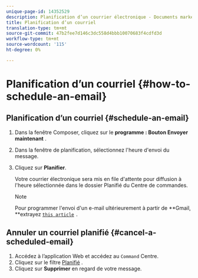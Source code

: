 ```yaml
---
unique-page-id: 14352529
description: Planification d’un courrier électronique - Documents marketing - Documentation du produit
title: Planification d’un courriel
translation-type: tm+mt
source-git-commit: 47b2fee7d146c3dc558d4bbb10070683f4cdfd3d
workflow-type: tm+mt
source-wordcount: '115'
ht-degree: 0%

---
```



# Planification d’un courriel {#how-to-schedule-an-email}

## Planification d’un courriel {#schedule-an-email}

1. Dans la fenêtre Composer, cliquez sur le **programme : Bouton Envoyer maintenant** .
1. Dans la fenêtre de planification, sélectionnez l&#39;heure d&#39;envoi du message.
1. Cliquez sur **Planifier**.

   Votre courrier électronique sera mis en file d&#39;attente pour diffusion à l&#39;heure sélectionnée dans le dossier Planifié du Centre de commandes.

   >[!NOTE]
   >
   >Pour programmer l&#39;envoi d&#39;un e-mail ultérieurement à partir de **Gmail, **extrayez [`this article`](http://docs.marketo.com/x/r4PS) `.`

## Annuler un courriel planifié {#cancel-a-scheduled-email}

1. Accédez à l’application [](http://toutapp.com/login) Web et accédez au `Command` Centre.
1. Cliquez sur le filtre [Planifié](http://toutapp.com/next#emails/filter/sent/1) .
1. Cliquez sur **Supprimer** en regard de votre message.

